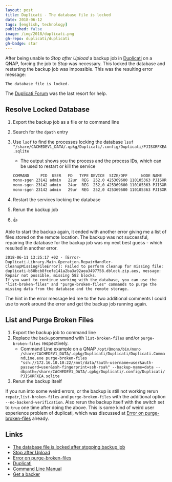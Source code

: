 ```yaml
---
layout: post
title: Duplicati - The database file is locked
date: 2018-06-12
tags: [english, technology]
published: false
image: /img/2018/duplicati.png
gh-repo: duplicati/duplicati
gh-badge: star
---
```


After being unable to _Stop after Upload_ a backup job in [Duplicati](https://www.duplicati.om) on a QNAP, forcing the job to _Stop_ was necessary. This locked the database and restarting the backup job was impossible. This was the resulting error message:

```
The database file is locked.
```

The [Duplicati Forum](https://forum.duplicati.com/t/the-database-file-is-locked-after-stopping-backup-job/3761) was the last resort for help.

## Resolve Locked Database
1. Export the backup job as a file or to command line
2. Search for the `dpath` entry
3. Use `lsof` to find the processes locking the database
    `lsof "/share/CACHEDEV1_DATA/.qpkg/Duplicati/.config/Duplicati/PJISXRFXEA.sqlite`
    
    * The output shows you the process and the process IDs, which can be used to restart or kill the service

    ```bash
    COMMAND     PID  USER   FD   TYPE DEVICE  SIZE/OFF      NODE NAME
    mono-sgen 23142 admin   22ur  REG  252,0 425369600 110105363 PJISXRFXEA.sqlite
    mono-sgen 23142 admin   24ur  REG  252,0 425369600 110105363 PJISXRFXEA.sqlite
    mono-sgen 23142 admin   29ur  REG  252,0 425369600 110105363 PJISXRFXEA.sqlite
    ```
6. Restart the services locking the database
5. Rerun the backup job
7. :+1:

Able to start the backup again, it ended with another error giving me a list of files stored on the remote location. The backup was not successful, repairing the database for the backup job was my next best guess - which resulted in another error.

```
2018-06-11 13:25:17 +02 - [Error-Duplicati.Library.Main.Operation.RepairHandler-CleanupMissingFileError]: Failed to perform cleanup for missing file: duplicati-b58bcb8fcefe141a2ba3a92aea3497758.dblock.zip.aes, message: Repair not possible, missing 582 blocks.
If you want to continue working with the database, you can use the "list-broken-files" and "purge-broken-files" commands to purge the missing data from the database and the remote storage.
```

The hint in the error message led me to the two additional comments I could use to work around the error and get the backup job running again.

## List and Purge Broken Files
1. Export the backup job to command line
2. Replace the `backup`command with `list-broken-files` and/or `purge-broken-files` respectively.
    * Command Line example on a QNAP
    `/opt/Qmono/bin/mono /share/CACHEDEV1_DATA/.qpkg/Duplicati/Duplicati/Duplicati.CommandLine.exe purge-broken-files "ssh://172.16.10.10:22//mnt/data/?auth-username=user&auth-password=user&ssh-fingerprint=ssh-rsa%" --backup-name=data --dbpath=/share/CACHEDEV1_DATA/.qpkg/Duplicati/.config/Duplicati/PJISXRFXEA.sqlite`
3. Rerun the backup itself

If you run into some weird errors, or the backup is still not working rerun `repair`,`list-broken-files` and `purge-broken-files` with the additional option `--no-backend-verification`.
Also rerun the backup itself with the switch set to `true` one time after doing the above. This is some kind of weird user experience problem of duplicati, which was discussed at [Error on purge-broken-files](https://forum.duplicati.com/t/error-on-purge-broken-files/1940) already.

## Links
* [The database file is locked after stopping backup job](https://forum.duplicati.com/t/the-database-file-is-locked-after-stopping-backup-job/3761)
* [Stop after Upload](https://forum.duplicati.com/t/stop-after-upload/3753)
* [Error on purge-broken-files](https://forum.duplicati.com/t/error-on-purge-broken-files/1940)
* [Duplicati](https://www.duplicati.com)
* [Command Line Manual](https://duplicati.readthedocs.io/en/latest/04-using-duplicati-from-the-command-line/#the-list-broken-files-command)
* [Get a backer](https://opencollective.com/duplicati#backer)